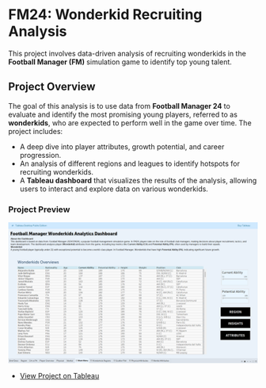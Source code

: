 # FM24: Wonderkid Recruiting Analysis

This project involves data-driven analysis of recruiting wonderkids in the **Football Manager (FM)** simulation game to identify top young talent.

## Project Overview

The goal of this analysis is to use data from **Football Manager 24** to evaluate and identify the most promising young players, referred to as **wonderkids**, who are expected to perform well in the game over time. The project includes:

- A deep dive into player attributes, growth potential, and career progression.
- An analysis of different regions and leagues to identify hotspots for recruiting wonderkids.
- A **Tableau dashboard** that visualizes the results of the analysis, allowing users to interact and explore data on various wonderkids.

### Project Preview

![FM24 Wonderkid Recruiting](https://github.com/haikalfitri/Football-Manager-24-Analysis/blob/main/Assets/homepage.png)

- [View Project on Tableau](https://public.tableau.com/views/FMWonderkidDashboard/WonderkidsRegions?:language=en-US&:sid=&:redirect=auth&:display_count=n&:origin=viz_share_link)
